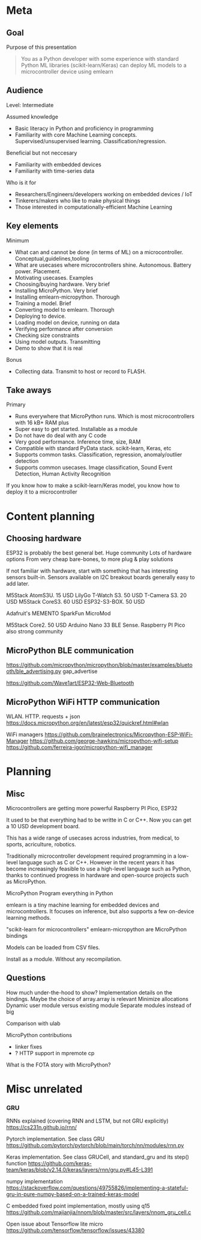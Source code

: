 
# Meta

## Goal
Purpose of this presentation

> You as a Python developer
> with some experience with standard Python ML libraries (scikit-learn/Keras)
> can deploy ML models to a microcontroller device
> using emlearn


## Audience

Level: Intermediate

Assumed knowledge

- Basic literacy in Python and proficiency in programming
- Familiarity with core Machine Learning concepts.
Supervised/unsupervised learning. Classification/regression.

Beneficial but not neccesary

- Familiarity with embedded devices
- Familiarity with time-series data

Who is it for

- Researchers/Engineers/developers working on embedded devices / IoT
- Tinkerers/makers who like to make physical things
- Those interested in computationally-efficient Machine Learning

## Key elements

Minimum

- What can and cannot be done (in terms of ML) on a microcontroller. Conceptual,guidelines,tooling
- What are usecases where microcontrollers shine. Autonomous. Battery power. Placement.
- Motivating usecases. Examples
- Choosing/buying hardware. Very brief
- Installing MicroPython. Very brief
- Installing emlearn-micropython. Thorough
- Training a model. Brief
- Converting model to emlearn. Thorough
- Deploying to device. 
- Loading model on device, running on data
- Verifying performance after conversion
- Checking size constraints
- Using model outputs. Transmitting
- Demo to show that it is real

Bonus

- Collecting data. Transmit to host or record to FLASH.

## Take aways

Primary

- Runs everywhere that MicroPython runs.
Which is most microcontrollers with 16 kB+ RAM plus
- Super easy to get started. 
Installable as a module
- Do not have do deal with any C code
- Very good performance. Inference time, size, RAM
- Compatible with standard PyData stack. scikit-learn, Keras, etc
- Supports common tasks. Classification, regression, anomaly/outlier detection
- Supports common usecases. Image classification, Sound Event Detection, Human Activity Recognition

If you know how to make a scikit-learn/Keras model,
you know how to deploy it to a microcontroller


# Content planning

## Choosing hardware

ESP32 is probably the best general bet.
Huge community
Lots of hardware options
From very cheap bare-bones, to more plug & play solutions

If not familiar with hardware, start with something that has interesting sensors built-in.
Sensors available on I2C breakout boards generally easy to add later.

M5Stack AtomS3U. 15 USD
LilyGo T-Watch S3. 50 USD
T-Camera S3. 20 USD
M5Stack CoreS3. 60 USD
ESP32-S3-BOX. 50 USD

Adafruit's MEMENTO
SparkFun MicroMod

M5Stack Core2. 50 USD
Arduino Nano 33 BLE Sense. 
Raspberry PI Pico also strong community


## MicroPython BLE communication


https://github.com/micropython/micropython/blob/master/examples/bluetooth/ble_advertising.py
gap_advertise

https://github.com/Wave1art/ESP32-Web-Bluetooth


## MicroPython WiFi HTTP communication

WLAN. HTTP. requests + json
https://docs.micropython.org/en/latest/esp32/quickref.html#wlan

WiFi managers
https://github.com/brainelectronics/Micropython-ESP-WiFi-Manager
https://github.com/george-hawkins/micropython-wifi-setup
https://github.com/ferreira-igor/micropython-wifi_manager

# Planning

## Misc

Microcontrollers are getting more powerful
Raspberry PI Pico, ESP32

It used to be that everything had to be writte in C or C++.
Now you can get a 10 USD development board.

This has a wide range of usecases across industries, from medical, to sports, acriculture, robotics.

Traditionally microcontroller development required programming in a low-level language such as C or C++.
However in the recent years it has become increasingly feasible to use a high-level language such as Python,
thanks to continued progress in hardware and open-source projects such as MicroPython.

MicroPython
Program everything in Python

emlearn is a tiny machine learning for embedded devices and microcontrollers.
It focuses on inference, but also supports a few on-device learning methods.

"scikit-learn for microcontrollers"
emlearn-micropython are MicroPython bindings

Models can be loaded from CSV files.

Install as a module. Without any recompilation.


## Questions

How much under-the-hood to show?
Implementation details on the bindings.
Maybe the choice of array.array is relevant
Minimize allocations
Dynamic user module versus existing module
Separate modules instead of big

Comparison with ulab

MicroPython contributions
- linker fixes
- ? HTTP support in mpremote cp 

What is the FOTA story with MicroPython?


# Misc unrelated

### GRU
RNNs explained (covering RNN and LSTM, but not GRU explicitly)
https://cs231n.github.io/rnn/

Pytorch implementation. See class GRU
https://github.com/pytorch/pytorch/blob/main/torch/nn/modules/rnn.py 

Keras implementation. See class GRUCell, and standard_gru and its step() function
https://github.com/keras-team/keras/blob/v2.14.0/keras/layers/rnn/gru.py#L45-L391

numpy implementation
https://stackoverflow.com/questions/49755826/implementing-a-stateful-gru-in-pure-numpy-based-on-a-trained-keras-model

C embedded fixed point implementation, mostly using q15
https://github.com/majianjia/nnom/blob/master/src/layers/nnom_gru_cell.c

Open issue about Tensorflow lite micro
https://github.com/tensorflow/tensorflow/issues/43380

